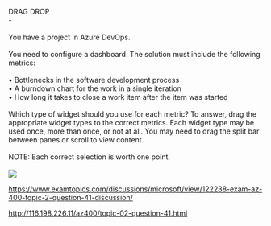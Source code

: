 DRAG DROP<br/> -<br/><br/>You have a project in Azure DevOps.<br/><br/>You need to configure a dashboard. The solution must include the following metrics:<br/><br/>•	Bottlenecks in the software development process<br/>•	A burndown chart for the work in a single iteration<br/>•	How long it takes to close a work item after the item was started<br/><br/>Which type of widget should you use for each metric? To answer, drag the appropriate widget types to the correct metrics. Each widget type may be used once, more than once, or not at all. You may need to drag the split bar between panes or scroll to view content.<br/><br/>NOTE: Each correct selection is worth one point.<br/><br/><img src="https://img.examtopics.com/az-400/image82.png"/><p><a href="https://www.examtopics.com/discussions/microsoft/view/122238-exam-az-400-topic-2-question-41-discussion/">https://www.examtopics.com/discussions/microsoft/view/122238-exam-az-400-topic-2-question-41-discussion/</a></p><p><a href="http://116.198.226.11/az400/topic-02-question-41.html">http://116.198.226.11/az400/topic-02-question-41.html</a></p><script src="https://giscus.app/client.js"                    data-repo="azsamples/az204"                    data-repo-id="R_kgDOMRXzDQ"                    data-category="General"                    data-category-id="DIC_kwDOMRXzDc4Cgi27"                    data-mapping="pathname"                    data-strict="1"                    data-reactions-enabled="0"                    data-emit-metadata="0"                    data-input-position="bottom"                    data-theme="preferred_color_scheme"                    data-lang="en"                    crossorigin="anonymous"                    async>                    </script>
